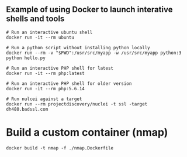 
## Example of using Docker to launch interative shells and tools

```
# Run an interactive ubuntu shell
docker run -it --rm ubuntu

# Run a python script without installing python locally
docker run --rm -v "$PWD":/usr/src/myapp -w /usr/src/myapp python:3 python hello.py

# Run an interactive PHP shell for latest
docker run -it --rm php:latest

# Run an interactive PHP shell for older version
docker run -it --rm php:5.6.14

# Run nulcei against a target
docker run --rm projectdiscovery/nuclei -t ssl -target dh480.badssl.com

```

# Build a custom container (nmap)
```
docker build -t nmap -f ./nmap.Dockerfile
```